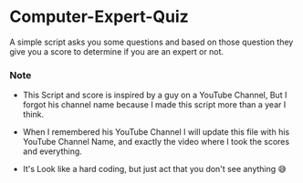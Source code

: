 # Computer-Expert-Quiz

A simple script asks you some questions and based on those question they give you a score to determine if you are an expert or not.

### Note
* This Script and score is inspired by a guy on a YouTube Channel, But I forgot his channel name because I made this script more than a year I think.

* When I remembered his YouTube Channel I will update this file with his YouTube Channel Name, and exactly the video where I took the scores and everything.

* It's Look like a hard coding, but just act that you don't see anything :sweat_smile:
